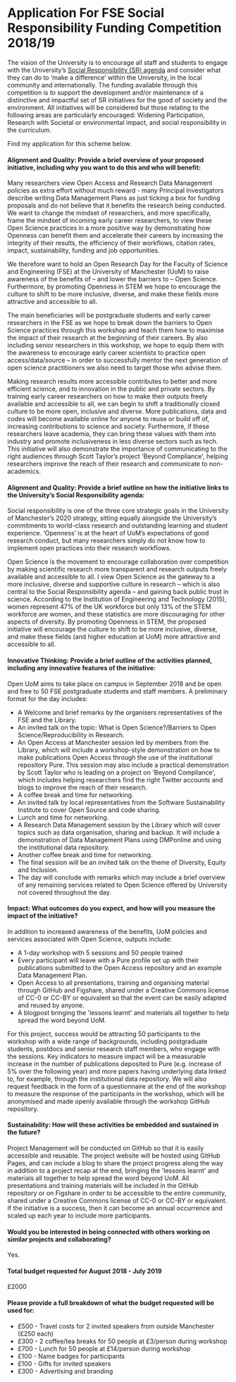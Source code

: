 # Application For FSE Social Responsibility Funding Competition 2018/19

The vision of the University is to encourage all staff and students to engage with the University’s [Social Responsibility (SR) agenda](http://www.manchester.ac.uk/discover/social-responsibility/) and consider what they can do to ‘make a difference’ within the University, in the local community and internationally. The funding available through this competition is to support the development and/or maintenance of a distinctive and impactful set of SR initiatives for the good of society and the environment. All initiatives will be considered but those relating to the following areas are particularly encouraged: Widening Participation, Research with Societal or environmental impact, and social responsibility in the curriculum.

Find my application for this scheme below.


#### Alignment and Quality: Provide a brief overview of your proposed initiative, including why you want to do this and who will benefit:

Many researchers view Open Access and Research Data Management policies as extra effort without much reward - many Principal Investigators describe writing Data Management Plans as just ticking a box for funding proposals and do not believe that it benefits the research being conducted. We want to change the mindset of researchers, and more specifically, frame the mindset of incoming early career researchers, to view these Open Science practices in a more positive way by demonstrating how Openness can benefit them and accelerate their careers by increasing the integrity of their results, the efficiency of their workflows, citation rates, impact, sustainability, funding and job opportunities. 

We therefore want to hold an Open Research Day for the Faculty of Science and Engineering (FSE) at the University of Manchester (UoM) to raise awareness of the benefits of – and lower the barriers to – Open Science. Furthermore, by promoting Openness in STEM we hope to encourage the culture to shift to be more inclusive, diverse, and make these fields more attractive and accessible to all.

The main beneficiaries will be postgraduate students and early career researchers in the FSE as we hope to break down the barriers to Open Science practices through this workshop and teach them how to maximise the impact of their research at the beginning of their careers. By also including senior researchers in this workshop, we hope to equip them with the awareness to encourage early career scientists to practice open access/data/source – in order to successfully mentor the next generation of open science practitioners we also need to target those who advise them. 

Making research results more accessible contributes to better and more efficient science, and to innovation in the public and private sectors. By training early career researchers on how to make their outputs freely available and accessible to all, we can begin to shift a traditionally closed culture to be more open, inclusive and diverse. More publications, data and codes will become available online for anyone to reuse or build off of, increasing contributions to science and society. Furthermore, if these researchers leave academia, they can bring these values with them into industry and promote inclusiveness in less diverse sectors such as tech. This initiative will also demonstrate the importance of communicating to the right audiences through Scott Taylor’s project 'Beyond Compliance', helping researchers improve the reach of their research and communicate to non-academics.


#### Alignment and Quality: Provide a brief outline on how the initiative links to the University’s Social Responsibility agenda:

Social responsibility is one of the three core strategic goals in the University of Manchester’s 2020 strategy, sitting equally alongside the University’s commitments to world-class research and outstanding learning and student experience. ‘Openness’ is at the heart of UoM’s expectations of good research conduct, but many researchers simply do not know how to implement open practices into their research workflows.

Open Science is the movement to encourage collaboration over competition by making scientific research more transparent and research outputs freely available and accessible to all. I view Open Science as the gateway to a more inclusive, diverse and supportive culture in research – which is also central to the Social Responsibility agenda – and gaining back public trust in science. According to the Institution of Engineering and Technology (2015), women represent 47% of the UK workforce but only 13% of the STEM workforce are women, and these statistics are more discouraging for other aspects of diversity. By promoting Openness in STEM, the proposed initiative will encourage the culture to shift to be more inclusive, diverse, and make these fields (and higher education at UoM) more attractive and accessible to all.


#### Innovative Thinking: Provide a brief outline of the activities planned, including any innovative features of the initiative:

Open UoM aims to take place on campus in September 2018 and be open and free to 50 FSE postgraduate students and staff members. A preliminary format for the day includes: 
*	A Welcome and brief remarks by the organisers representatives of the FSE and the Library. 
*	An invited talk on the topic: What is Open Science?/Barriers to Open Science/Reproducibility in Research. 
*	An Open Access at Manchester session led by members from the Library, which will include a workshop-style demonstration on how to make publications Open Access through the use of the institutional repository Pure. This session may also include a practical demonstration by Scott Taylor who is leading on a project on 'Beyond Compliance', which includes helping researchers find the right Twitter accounts and blogs to improve the reach of their research. 
*	A coffee break and time for networking.
*	An invited talk by local representatives from the Software Sustainability Institute to cover Open Source and code sharing.
*	Lunch and time for networking.
*	A Research Data Management session by the Library which will cover topics such as data organisation, sharing and backup. It will include a demonstration of Data Management Plans using DMPonline and using the institutional data repository. 
*	Another coffee break and time for networking. 
*	The final session will be an invited talk on the theme of Diversity, Equity and Inclusion. 
*	The day will conclude with remarks which may include a brief overview of any remaining services related to Open Science offered by University not covered throughout the day.


#### Impact: What outcomes do you expect, and how will you measure the impact of the initiative?

In addition to increased awareness of the benefits, UoM policies and services associated with Open Science, outputs include:
*	A 1-day workshop with 5 sessions and 50 people trained
*	Every participant will leave with a Pure profile set up with their publications submitted to the Open Access repository and an example Data Management Plan.
*	Open Access to all presentations, training and organising material through GitHub and Figshare, shared under a Creative Commons license of CC-0 or CC-BY or equivalent so that the event can be easily adapted and reused by anyone.
*	A blogpost bringing the 'lessons learnt' and materials all together to help spread the word beyond UoM.

For this project, success would be attracting 50 participants to the workshop with a wide range of backgrounds, including postgraduate students, postdocs and senior research staff members, who engage with the sessions. Key indicators to measure impact will be a measurable increase in the number of publications deposited to Pure (e.g. increase of 5% over the following year) and more papers having underlying data linked to, for example, through the institutional data repository. We will also request feedback in the form of a questionnaire at the end of the workshop to measure the response of the participants in the workshop, which will be anonymised and made openly available through the workshop GitHub repository.


#### Sustainability: How will these activities be embedded and sustained in the future? 

Project Management will be conducted on GitHub so that it is easily accessible and reusable. The project website will be hosted using GitHub Pages, and can include a blog to share the project progress along the way in addition to a project recap at the end, bringing the 'lessons learnt' and materials all together to help spread the word beyond UoM. All presentations and training materials will be included in the GitHub repository or on Figshare in order to be accessible to the entire community, shared under a Creative Commons license of CC-0 or CC-BY or equivalent. If the initiative is a success, then it can become an annual occurrence and scaled up each year to include more participants.


#### Would you be interested in being connected with others working on similar projects and collaborating?

Yes.


#### Total budget requested for August 2018 - July 2019

£2000


#### Please provide a full breakdown of what the budget requested will be used for: 

* £500 - Travel costs for 2 invited speakers from outside Manchester (£250 each)
* £300 - 2 coffee/tea breaks for 50 people at £3/person during workshop
* £700 - Lunch for 50 people at £14/person during workshop
* £100 - Name badges for participants 
* £100 - Gifts for invited speakers 
* £300 - Advertising and branding
